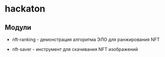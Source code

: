 # hackaton

## Модули

* nft-ranking - демонстрация алгоритма ЭЛО для ранжирования NFT

* nft-saver - инструмент для скачивания NFT изображений